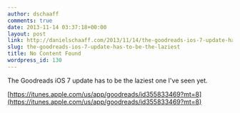 ```yaml
---
author: dschaaff
comments: true
date: 2013-11-14 03:37:18+00:00
layout: post
link: http://danielschaaff.com/2013/11/14/the-goodreads-ios-7-update-has-to-be-the-laziest/
slug: the-goodreads-ios-7-update-has-to-be-the-laziest
title: No Content Found
wordpress_id: 130
---
```


The Goodreads iOS 7 update has to be the laziest one I've seen yet.





[https://itunes.apple.com/us/app/goodreads/id355833469?mt=8](https://itunes.apple.com/us/app/goodreads/id355833469?mt=8)

